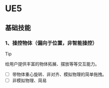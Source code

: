 # UE5
## 基础技能
### 1、操控物体（偏向于位置，非智能操控）

> [!tip]
> 给用户提供丰富的物体拓展、摆放等等交互能力。

- [ ] 带物体重心旋转、非对齐、模拟物理的简单拖拽。
- [ ] 非模拟物理、简易